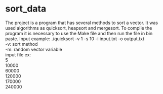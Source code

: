 # sort_data 

The project is a program that has several methods to sort a vector. It was used algorithms as quicksort, heapsort and mergesort. To compile the program it is necessary to use the Make file and then run the file in bin paste. Input example: ./quicksort -v 1 -s 10 -i input.txt -o output.txt
<br>-v: sort method
<br>-m: random vector variable
<br>input file ex:
<br>5
<br>10000
<br>60000
<br>120000 
<br>170000
<br>240000
